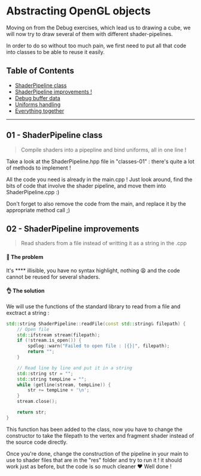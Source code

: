 ﻿# Abstracting OpenGL objects

Moving on from the Debug exercises, which lead us to drawing a cube, we will now try to draw several of them with different shader-pipelines.

In order to do so without too much pain, we first need to put all that code into classes to be able to reuse it easily.

## Table of Contents

+ [ShaderPipeline class](#01---shaderpipeline-class)
+ [ShaderPipeline improvements !](#02---shaderpipeline-improvements)
+ [Debug buffer data](#03---buffers-everywhere)
+ [Uniforms handling](#04---uniforms-in-shape)
+ [Everything together](#05---cube-mesh-and-the-universe)

___

## 01 - ShaderPipeline class

> Compile shaders into a pipepline and bind uniforms, all in one line !

Take a look at the ShaderPipeline.hpp file in "classes-01" : there's quite a lot of methods to implement ! 

All the code you need is already in the main.cpp ! Just look around, find the bits of code that involve the shader pipeline, and move them into ShaderPipeline.cpp :)

Don't forget to also remove the code from the main, and replace it by the appropriate method call ;)


## 02 - ShaderPipeline improvements

> Read shaders from a file instead of writting it as a string in the .cpp

#### 🤔 The problem

It's **** illisible, you have no syntax highlight, nothing :weary: and the code cannot be reused for several shaders.

#### 👌 The solution

We will use the functions of the standard library to read from a file and exctract a string :

```C++
std::string ShaderPipeline::readFile(const std::string& filepath) {
	// Open file
	std::ifstream stream(filepath);
	if (!stream.is_open()) {
		spdlog::warn("Failed to open file : |{}|", filepath);
		return "";
	}

	// Read line by line and put it in a string
	std::string str = "";
	std::string tempLine = "";
	while (getline(stream, tempLine)) {
		str += tempLine + '\n';
	}
	stream.close();

	return str;
}
```

This function has been added to the class, now you have to change the constructor to take the filepath to the vertex and fragment shader instead of the source code directly.

Once you're done, change the construction of the pipeline in your main to use to shader files that are in the "res" folder and try to run it ! it should work just as before, but the code is so much cleaner :heart: Well done !